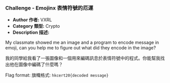 ### Challenge - Emojinx 表情符號的厄運

* **Author 作者:** VXRL
* **Category 類型:** Crypto
* **Description 描述:**
  
<p>
My classmate showed me an image and a program to encode message in emoji, can you help me to figure out what did they encode in the image?
</p>
<p>
我的同學給我看了一張圖像和一個用來編碼訊息於表情符號中的程式。你能幫我找出他在圖像中編碼了什麼嗎？
</p>
<p>
	Flag format: 旗幟格式: <code>hkcert20{decoded message}</code>
</p>
